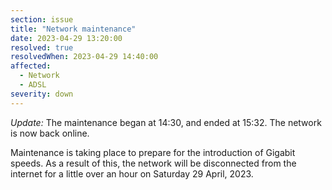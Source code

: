 ```yaml
---
section: issue
title: "Network maintenance"
date: 2023-04-29 13:20:00
resolved: true
resolvedWhen: 2023-04-29 14:40:00
affected:
  - Network
  - ADSL
severity: down
---
```



*Update:* The maintenance began at 14:30, and ended at 15:32. The network is now back online.

Maintenance is taking place to prepare for the introduction of Gigabit speeds.
As a result of this, the network will be disconnected from the internet for a little over an hour on Saturday 29 April, 2023.



